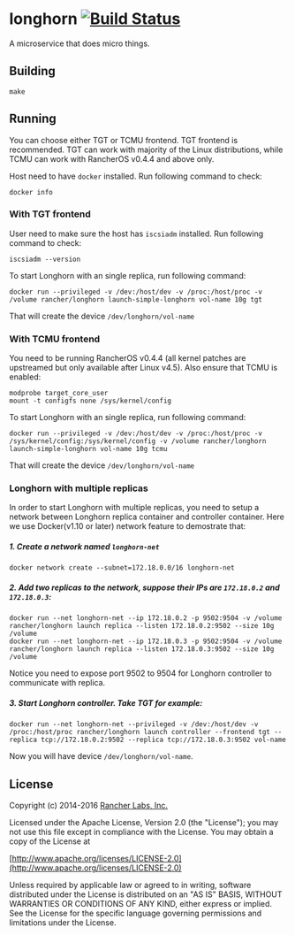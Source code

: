 longhorn [![Build Status](https://drone.rancher.io/api/badges/rancher/longhorn/status.svg)](https://drone.rancher.io/rancher/longhorn)
========

A microservice that does micro things.

## Building

`make`

## Running

You can choose either TGT or TCMU frontend. TGT frontend is recommended. TGT
can work with majority of the Linux distributions, while TCMU can work with
RancherOS v0.4.4 and above only.

Host need to have `docker` installed. Run following command to check:
```
docker info
```

### With TGT frontend

User need to make sure the host has `iscsiadm` installed. Run following command to check:
```
iscsiadm --version
```

To start Longhorn with an single replica, run following command:
```
docker run --privileged -v /dev:/host/dev -v /proc:/host/proc -v /volume rancher/longhorn launch-simple-longhorn vol-name 10g tgt
```

That will create the device `/dev/longhorn/vol-name`

### With TCMU frontend

You need to be running RancherOS v0.4.4 (all kernel patches are upstreamed but only available after Linux v4.5).
Also ensure that TCMU is enabled:

    modprobe target_core_user
    mount -t configfs none /sys/kernel/config

To start Longhorn with an single replica, run following command:
```
docker run --privileged -v /dev:/host/dev -v /proc:/host/proc -v /sys/kernel/config:/sys/kernel/config -v /volume rancher/longhorn launch-simple-longhorn vol-name 10g tcmu
```

That will create the device `/dev/longhorn/vol-name`

### Longhorn with multiple replicas

In order to start Longhorn with multiple replicas, you need to setup a network between Longhorn replica container and controller container. Here we use Docker(v1.10 or later) network feature to demostrate that:

##### 1. Create a network named `longhorn-net`
```
docker network create --subnet=172.18.0.0/16 longhorn-net
```
##### 2. Add two replicas to the network, suppose their IPs are `172.18.0.2` and `172.18.0.3`:
```
docker run --net longhorn-net --ip 172.18.0.2 -p 9502:9504 -v /volume rancher/longhorn launch replica --listen 172.18.0.2:9502 --size 10g /volume
docker run --net longhorn-net --ip 172.18.0.3 -p 9502:9504 -v /volume rancher/longhorn launch replica --listen 172.18.0.3:9502 --size 10g /volume
```
Notice you need to expose port 9502 to 9504 for Longhorn controller to communicate with replica.
##### 3. Start Longhorn controller. Take TGT for example:
```
docker run --net longhorn-net --privileged -v /dev:/host/dev -v /proc:/host/proc rancher/longhorn launch controller --frontend tgt --replica tcp://172.18.0.2:9502 --replica tcp://172.18.0.3:9502 vol-name
```
Now you will have device `/dev/longhorn/vol-name`.

## License
Copyright (c) 2014-2016 [Rancher Labs, Inc.](http://rancher.com)

Licensed under the Apache License, Version 2.0 (the "License");
you may not use this file except in compliance with the License.
You may obtain a copy of the License at

[http://www.apache.org/licenses/LICENSE-2.0](http://www.apache.org/licenses/LICENSE-2.0)

Unless required by applicable law or agreed to in writing, software
distributed under the License is distributed on an "AS IS" BASIS,
WITHOUT WARRANTIES OR CONDITIONS OF ANY KIND, either express or implied.
See the License for the specific language governing permissions and
limitations under the License.
